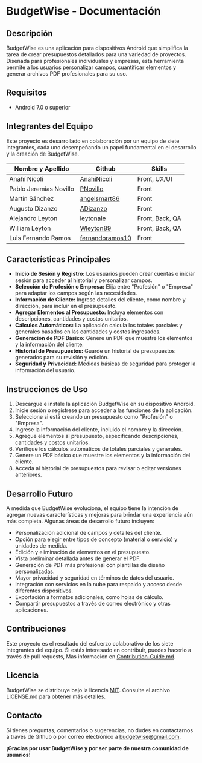 # BudgetWise - Documentación

## Descripción

BudgetWise es una aplicación para dispositivos Android que simplifica la tarea de crear presupuestos detallados para una variedad de proyectos. Diseñada para profesionales individuales y empresas, esta herramienta permite a los usuarios personalizar campos, cuantificar elementos y generar archivos PDF profesionales para su uso.

## Requisitos

- Android 7.0 o superior

## Integrantes del Equipo

Este proyecto es desarrollado en colaboración por un equipo de siete integrantes, cada uno desempeñando un papel fundamental en el desarrollo y la creación de BudgetWise.

| Nombre y Apellido       | Github                                      | Skills  |
|-------------------------|---------------------------------------------|-----------------------------|
| Anahí Nícoli             | [AnahiNicoli](https://github.com/AnahiNicoli) | Front, UX/UI                |
| Pablo Jeremías Novillo   | [PNovillo](https://github.com/PNovillo)       | Front                       |
| Martín Sánchez           | [angelsmart86](https://github.com/angelsmart86) | Front                       |
| Augusto Dizanzo         | [ADizanzo](https://github.com/ADizanzo)       | Front                       |
| Alejandro Leyton         | [leytonale](https://github.com/leytonale)     | Front, Back, QA             |
| William Leyton           | [Wleyton89](https://github.com/Wleyton89)     | Front, Back, QA             |
| Luis Fernando Ramos     | [fernandoramos10](https://github.com/fernandoramos10) | Front                       |

## Características Principales

- **Inicio de Sesión y Registro:** Los usuarios pueden crear cuentas o iniciar sesión para acceder al historial y personalizar campos.
- **Selección de Profesión o Empresa:** Elija entre "Profesión" o "Empresa" para adaptar los campos según las necesidades.
- **Información de Cliente:** Ingrese detalles del cliente, como nombre y dirección, para incluir en el presupuesto.
- **Agregar Elementos al Presupuesto:** Incluya elementos con descripciones, cantidades y costos unitarios.
- **Cálculos Automáticos:** La aplicación calcula los totales parciales y generales basados en las cantidades y costos ingresados.
- **Generación de PDF Básico:** Genere un PDF que muestre los elementos y la información del cliente.
- **Historial de Presupuestos:** Guarde un historial de presupuestos generados para su revisión y edición.
- **Seguridad y Privacidad:** Medidas básicas de seguridad para proteger la información del usuario.

## Instrucciones de Uso

1. Descargue e instale la aplicación BudgetWise en su dispositivo Android.
2. Inicie sesión o regístrese para acceder a las funciones de la aplicación.
3. Seleccione si está creando un presupuesto como "Profesión" o "Empresa".
4. Ingrese la información del cliente, incluido el nombre y la dirección.
5. Agregue elementos al presupuesto, especificando descripciones, cantidades y costos unitarios.
6. Verifique los cálculos automáticos de totales parciales y generales.
7. Genere un PDF básico que muestre los elementos y la información del cliente.
8. Acceda al historial de presupuestos para revisar o editar versiones anteriores.

## Desarrollo Futuro

A medida que BudgetWise evoluciona, el equipo tiene la intención de agregar nuevas características y mejoras para brindar una experiencia aún más completa. Algunas áreas de desarrollo futuro incluyen:

- Personalización adicional de campos y detalles del cliente.
- Opción para elegir entre tipos de concepto (material o servicio) y unidades de medida.
- Edición y eliminación de elementos en el presupuesto.
- Vista preliminar detallada antes de generar el PDF.
- Generación de PDF más profesional con plantillas de diseño personalizadas.
- Mayor privacidad y seguridad en términos de datos del usuario.
- Integración con servicios en la nube para respaldo y acceso desde diferentes dispositivos.
- Exportación a formatos adicionales, como hojas de cálculo.
- Compartir presupuestos a través de correo electrónico y otras aplicaciones.

## Contribuciones

Este proyecto es el resultado del esfuerzo colaborativo de los siete integrantes del equipo. Si estás interesado en contribuir, puedes hacerlo a través de pull requests, Mas informacion en [Contribution-Guide.md](https://github.com/AnahiNicoli/AppMobile-TSDWAD-2022/blob/main/docs/contribution-guide.md).

## Licencia

BudgetWise se distribuye bajo la licencia [MIT](LICENSE.md). Consulte el archivo LICENSE.md para obtener más detalles.

## Contacto

Si tienes preguntas, comentarios o sugerencias, no dudes en contactarnos a través de Github o por correo electrónico a budgetwise@gmail.com.

**¡Gracias por usar BudgetWise y por ser parte de nuestra comunidad de usuarios!**
